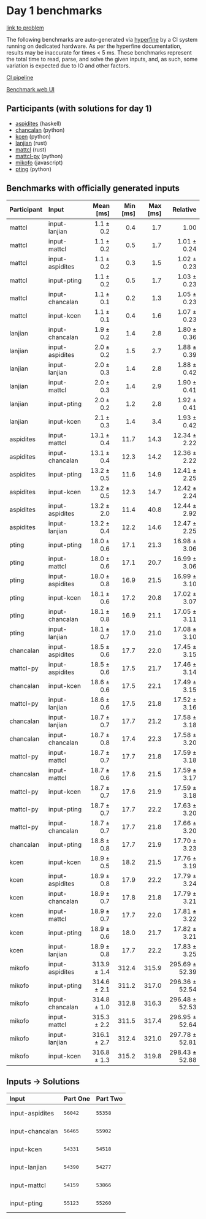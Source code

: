 # Day 1 benchmarks

[link to problem](https://adventofcode.com/2023/day/1)

The following benchmarks are auto-generated via
[hyperfine](https://github.com/sharkdp/hyperfine) by a CI system running on
dedicated hardware. As per the hyperfine documentation, results may be
inaccurate for times < 5 ms. These benchmarks represent the total time to read,
parse, and solve the given inputs, and, as such, some variation is expected due
to IO and other factors.

[CI pipeline](http://ci.papercode.net:8080/teams/main/pipelines/aoc2023)

[Benchmark web UI](https://aoc.ancalagon.black)


## Participants (with solutions for day 1)

- [aspidites](https://github.com/aspidites/aoc2023) (haskell)
- [chancalan](https://github.com/chancalan/aoc2023) (python)
- [kcen](https://github.com/kcen/aoc2023) (python)
- [lanjian](https://github.com/lanjian/aoc-2023) (rust)
- [mattcl](https://github.com/mattcl/aoc2023) (rust)
- [mattcl-py](https://github.com/mattcl/aoc2023-py) (python)
- [mikofo](https://github.com/mikofo/advent-of-code-2023) (javascript)
- [pting](https://github.com/pting/aoc2023) (python)


## Benchmarks with officially generated inputs

| Participant | Input | Mean [ms] | Min [ms] | Max [ms] | Relative |
|:---|:---|---:|---:|---:|---:|
| mattcl | input-lanjian | 1.1 ± 0.2 | 0.4 | 1.7 | 1.00 |
| mattcl | input-mattcl | 1.1 ± 0.2 | 0.5 | 1.7 | 1.01 ± 0.24 |
| mattcl | input-aspidites | 1.1 ± 0.2 | 0.3 | 1.5 | 1.02 ± 0.23 |
| mattcl | input-pting | 1.1 ± 0.2 | 0.5 | 1.7 | 1.03 ± 0.23 |
| mattcl | input-chancalan | 1.1 ± 0.1 | 0.2 | 1.3 | 1.05 ± 0.23 |
| mattcl | input-kcen | 1.1 ± 0.1 | 0.4 | 1.6 | 1.07 ± 0.23 |
| lanjian | input-chancalan | 1.9 ± 0.2 | 1.4 | 2.8 | 1.80 ± 0.36 |
| lanjian | input-aspidites | 2.0 ± 0.2 | 1.5 | 2.7 | 1.88 ± 0.39 |
| lanjian | input-lanjian | 2.0 ± 0.3 | 1.4 | 2.8 | 1.88 ± 0.42 |
| lanjian | input-mattcl | 2.0 ± 0.3 | 1.4 | 2.9 | 1.90 ± 0.41 |
| lanjian | input-pting | 2.0 ± 0.2 | 1.2 | 2.8 | 1.92 ± 0.41 |
| lanjian | input-kcen | 2.1 ± 0.3 | 1.4 | 3.4 | 1.93 ± 0.42 |
| aspidites | input-mattcl | 13.1 ± 0.4 | 11.7 | 14.3 | 12.34 ± 2.22 |
| aspidites | input-chancalan | 13.1 ± 0.4 | 12.3 | 14.2 | 12.36 ± 2.22 |
| aspidites | input-pting | 13.2 ± 0.5 | 11.6 | 14.9 | 12.41 ± 2.25 |
| aspidites | input-kcen | 13.2 ± 0.5 | 12.3 | 14.7 | 12.42 ± 2.24 |
| aspidites | input-aspidites | 13.2 ± 2.0 | 11.4 | 40.8 | 12.44 ± 2.92 |
| aspidites | input-lanjian | 13.2 ± 0.4 | 12.2 | 14.6 | 12.47 ± 2.25 |
| pting | input-pting | 18.0 ± 0.6 | 17.1 | 21.3 | 16.98 ± 3.06 |
| pting | input-mattcl | 18.0 ± 0.6 | 17.1 | 20.7 | 16.99 ± 3.06 |
| pting | input-aspidites | 18.0 ± 0.8 | 16.9 | 21.5 | 16.99 ± 3.10 |
| pting | input-kcen | 18.1 ± 0.6 | 17.2 | 20.8 | 17.02 ± 3.07 |
| pting | input-chancalan | 18.1 ± 0.8 | 16.9 | 21.1 | 17.05 ± 3.11 |
| pting | input-lanjian | 18.1 ± 0.7 | 17.0 | 21.0 | 17.08 ± 3.10 |
| chancalan | input-aspidites | 18.5 ± 0.6 | 17.7 | 22.0 | 17.45 ± 3.15 |
| mattcl-py | input-aspidites | 18.5 ± 0.6 | 17.5 | 21.7 | 17.46 ± 3.14 |
| chancalan | input-kcen | 18.6 ± 0.6 | 17.5 | 22.1 | 17.49 ± 3.15 |
| mattcl-py | input-lanjian | 18.6 ± 0.6 | 17.5 | 21.8 | 17.52 ± 3.16 |
| chancalan | input-lanjian | 18.7 ± 0.7 | 17.7 | 21.2 | 17.58 ± 3.18 |
| chancalan | input-chancalan | 18.7 ± 0.8 | 17.4 | 22.3 | 17.58 ± 3.20 |
| mattcl-py | input-mattcl | 18.7 ± 0.7 | 17.7 | 21.8 | 17.59 ± 3.18 |
| chancalan | input-mattcl | 18.7 ± 0.6 | 17.6 | 21.5 | 17.59 ± 3.17 |
| mattcl-py | input-kcen | 18.7 ± 0.7 | 17.6 | 21.9 | 17.59 ± 3.18 |
| mattcl-py | input-pting | 18.7 ± 0.7 | 17.7 | 22.2 | 17.63 ± 3.20 |
| mattcl-py | input-chancalan | 18.7 ± 0.7 | 17.7 | 21.8 | 17.66 ± 3.20 |
| chancalan | input-pting | 18.8 ± 0.8 | 17.7 | 21.9 | 17.70 ± 3.23 |
| kcen | input-kcen | 18.9 ± 0.5 | 18.2 | 21.5 | 17.76 ± 3.19 |
| kcen | input-aspidites | 18.9 ± 0.8 | 17.9 | 22.2 | 17.79 ± 3.24 |
| kcen | input-chancalan | 18.9 ± 0.7 | 17.8 | 21.8 | 17.79 ± 3.21 |
| kcen | input-mattcl | 18.9 ± 0.7 | 17.7 | 22.0 | 17.81 ± 3.22 |
| kcen | input-pting | 18.9 ± 0.6 | 18.0 | 21.7 | 17.82 ± 3.21 |
| kcen | input-lanjian | 18.9 ± 0.8 | 17.7 | 22.2 | 17.83 ± 3.25 |
| mikofo | input-aspidites | 313.9 ± 1.4 | 312.4 | 315.9 | 295.69 ± 52.39 |
| mikofo | input-pting | 314.6 ± 2.1 | 311.2 | 317.0 | 296.36 ± 52.54 |
| mikofo | input-chancalan | 314.8 ± 1.0 | 312.8 | 316.3 | 296.48 ± 52.53 |
| mikofo | input-mattcl | 315.3 ± 2.2 | 311.5 | 317.4 | 296.95 ± 52.64 |
| mikofo | input-lanjian | 316.1 ± 2.7 | 312.4 | 321.0 | 297.78 ± 52.81 |
| mikofo | input-kcen | 316.8 ± 1.3 | 315.2 | 319.8 | 298.43 ± 52.88 |


## Inputs -> Solutions

| Input | Part One | Part Two |
|:---|:---|:---|
|input-aspidites|<pre>56042</pre>|<pre>55358</pre>|
|input-chancalan|<pre>56465</pre>|<pre>55902</pre>|
|input-kcen|<pre>54331</pre>|<pre>54518</pre>|
|input-lanjian|<pre>54390</pre>|<pre>54277</pre>|
|input-mattcl|<pre>54159</pre>|<pre>53866</pre>|
|input-pting|<pre>55123</pre>|<pre>55260</pre>|